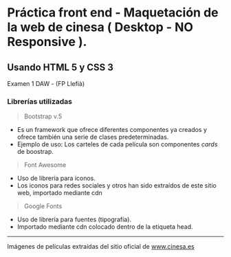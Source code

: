# Práctica front end - Maquetación de la web de cinesa ( Desktop - NO Responsive ).

## Usando HTML 5 y CSS 3
Examen 1 DAW - (FP Llefià)

### Librerías utilizadas

>Bootstrap v.5 
- Es un framework que ofrece diferentes componentes ya creados y ofrece también una serie de clases predeterminadas. 
- Ejemplo de uso: Los carteles de cada película son componentes _cards_ de boostrap.

>Font Awesome
- Uso de librería para iconos.
- Los iconos para redes sociales y otros han sido extraídos de este sitio web, importado mediante cdn

>Google Fonts
- Uso de librería para fuentes (tipografía).
- Importado mediante cdn colocado dentro de la etiqueta head.

***

Imágenes de películas extraídas del sitio oficial de www.cinesa.es
